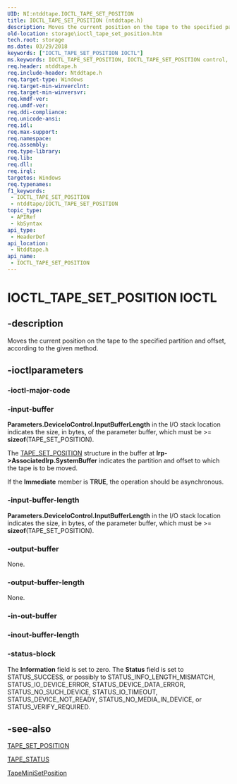 ```yaml
---
UID: NI:ntddtape.IOCTL_TAPE_SET_POSITION
title: IOCTL_TAPE_SET_POSITION (ntddtape.h)
description: Moves the current position on the tape to the specified partition and offset, according to the given method.
old-location: storage\ioctl_tape_set_position.htm
tech.root: storage
ms.date: 03/29/2018
keywords: ["IOCTL_TAPE_SET_POSITION IOCTL"]
ms.keywords: IOCTL_TAPE_SET_POSITION, IOCTL_TAPE_SET_POSITION control, IOCTL_TAPE_SET_POSITION control code [Storage Devices], k307_3fc298fe-1a00-4bb5-8a10-09b5fec325b3.xml, ntddtape/IOCTL_TAPE_SET_POSITION, storage.ioctl_tape_set_position
req.header: ntddtape.h
req.include-header: Ntddtape.h
req.target-type: Windows
req.target-min-winverclnt: 
req.target-min-winversvr: 
req.kmdf-ver: 
req.umdf-ver: 
req.ddi-compliance: 
req.unicode-ansi: 
req.idl: 
req.max-support: 
req.namespace: 
req.assembly: 
req.type-library: 
req.lib: 
req.dll: 
req.irql: 
targetos: Windows
req.typenames: 
f1_keywords:
 - IOCTL_TAPE_SET_POSITION
 - ntddtape/IOCTL_TAPE_SET_POSITION
topic_type:
 - APIRef
 - kbSyntax
api_type:
 - HeaderDef
api_location:
 - Ntddtape.h
api_name:
 - IOCTL_TAPE_SET_POSITION
---
```


# IOCTL_TAPE_SET_POSITION IOCTL


## -description

Moves the current position on the tape to the specified partition and offset, according to the given method.

## -ioctlparameters

### -ioctl-major-code

### -input-buffer

<b>Parameters.DeviceIoControl.InputBufferLength</b> in the I/O stack location indicates the size, in bytes, of the parameter buffer, which must be >= <b>sizeof</b>(TAPE_SET_POSITION). 

The <a href="/windows-hardware/drivers/ddi/ntddtape/ns-ntddtape-_tape_set_position">TAPE_SET_POSITION</a> structure in the buffer at <b>Irp->AssociatedIrp.SystemBuffer</b> indicates the partition and offset to which the tape is to be moved. 

If the <b>Immediate</b> member is <b>TRUE</b>, the operation should be asynchronous.

### -input-buffer-length

<b>Parameters.DeviceIoControl.InputBufferLength</b> in the I/O stack location indicates the size, in bytes, of the parameter buffer, which must be >= <b>sizeof</b>(TAPE_SET_POSITION).

### -output-buffer

None.

### -output-buffer-length

None.

### -in-out-buffer

### -inout-buffer-length

### -status-block

The <b>Information</b> field is set to zero. The <b>Status</b> field is set to STATUS_SUCCESS, or possibly to STATUS_INFO_LENGTH_MISMATCH, STATUS_IO_DEVICE_ERROR, STATUS_DEVICE_DATA_ERROR, STATUS_NO_SUCH_DEVICE, STATUS_IO_TIMEOUT, STATUS_DEVICE_NOT_READY, STATUS_NO_MEDIA_IN_DEVICE, or STATUS_VERIFY_REQUIRED.

## -see-also

<a href="/windows-hardware/drivers/ddi/ntddtape/ns-ntddtape-_tape_set_position">TAPE_SET_POSITION</a>



<a href="/windows-hardware/drivers/ddi/minitape/ne-minitape-_tape_status">TAPE_STATUS</a>



<a href="/windows-hardware/drivers/ddi/minitape/nc-minitape-tape_process_command_routine">TapeMiniSetPosition</a>
